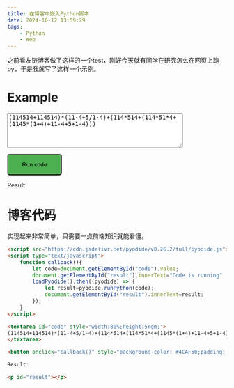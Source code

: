 ```yaml
---
title: 在博客中嵌入Python脚本
date: 2024-10-12 13:59:29
tags:
    - Python
    - Web
---
```

之前看友链博客做了这样的一个test，刚好今天就有同学在研究怎么在网页上跑py，于是我就写了这样一个示例。

# Example

<script src="https://cdn.jsdelivr.net/pyodide/v0.26.2/full/pyodide.js"></script>
<script type="text/javascript">
    function callback(){
        let code=document.getElementById("code").value;
        document.getElementById("result").innerText="Code is running"
        loadPyodide().then((pyodide) => {
            let result=pyodide.runPython(code);
            document.getElementById("result").innerText=result;
        });
    }
</script>

<textarea id="code" style="width:80%;height:5rem;">
(114514+114514)*(11-4+5/1-4)+(114*514+(114*51*4+(1145*(1+4)+11-4+5+1-4)))
</textarea>

<button onclick="callback()" style="background-color: #4CAF50;padding: 15px 32px;text-align: center;border-radius: 5px;">Run code</button>

Result:

<p id="result"></p>


# 博客代码
实现起来非常简单，只需要一点前端知识就能看懂。
```html
<script src="https://cdn.jsdelivr.net/pyodide/v0.26.2/full/pyodide.js"></script>
<script type="text/javascript">
    function callback(){
        let code=document.getElementById("code").value;
        document.getElementById("result").innerText="Code is running"
        loadPyodide().then((pyodide) => {
            let result=pyodide.runPython(code);
            document.getElementById("result").innerText=result;
        });
    }
</script>

<textarea id="code" style="width:80%;height:5rem;">
(114514+114514)*(11-4+5/1-4)+(114*514+(114*51*4+(1145*(1+4)+11-4+5+1-4)))
</textarea>

<button onclick="callback()" style="background-color: #4CAF50;padding: 15px 32px;text-align: center;border-radius: 5px;">Run code</button>

Result:

<p id="result"></p>
```